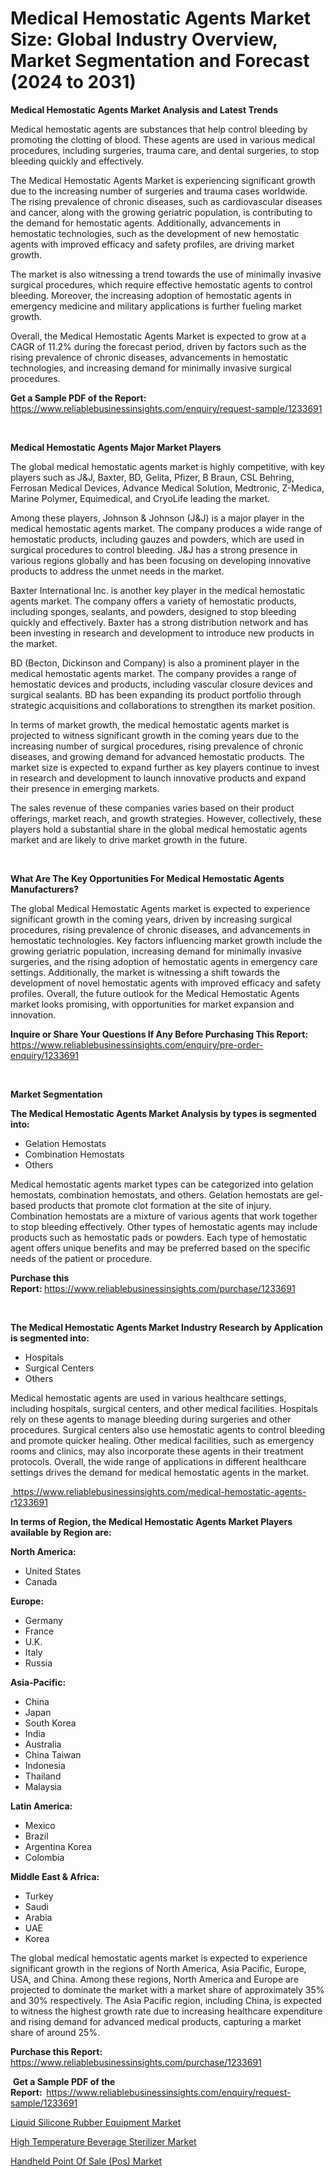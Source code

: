 <p><h1>Medical Hemostatic Agents Market Size: Global Industry Overview, Market Segmentation and Forecast (2024 to 2031)</h1></p><p><strong>Medical Hemostatic Agents Market Analysis and Latest Trends</strong></p>
<p><p>Medical hemostatic agents are substances that help control bleeding by promoting the clotting of blood. These agents are used in various medical procedures, including surgeries, trauma care, and dental surgeries, to stop bleeding quickly and effectively.</p><p>The Medical Hemostatic Agents Market is experiencing significant growth due to the increasing number of surgeries and trauma cases worldwide. The rising prevalence of chronic diseases, such as cardiovascular diseases and cancer, along with the growing geriatric population, is contributing to the demand for hemostatic agents. Additionally, advancements in hemostatic technologies, such as the development of new hemostatic agents with improved efficacy and safety profiles, are driving market growth.</p><p>The market is also witnessing a trend towards the use of minimally invasive surgical procedures, which require effective hemostatic agents to control bleeding. Moreover, the increasing adoption of hemostatic agents in emergency medicine and military applications is further fueling market growth.</p><p>Overall, the Medical Hemostatic Agents Market is expected to grow at a CAGR of 11.2% during the forecast period, driven by factors such as the rising prevalence of chronic diseases, advancements in hemostatic technologies, and increasing demand for minimally invasive surgical procedures.</p></p>
<p><strong>Get a Sample PDF of the Report:&nbsp;</strong> <a href="https://www.reliablebusinessinsights.com/enquiry/request-sample/1233691">https://www.reliablebusinessinsights.com/enquiry/request-sample/1233691</a></p>
<p>&nbsp;</p>
<p><strong>Medical Hemostatic Agents Major Market Players</strong></p>
<p><p>The global medical hemostatic agents market is highly competitive, with key players such as J&J, Baxter, BD, Gelita, Pfizer, B Braun, CSL Behring, Ferrosan Medical Devices, Advance Medical Solution, Medtronic, Z-Medica, Marine Polymer, Equimedical, and CryoLife leading the market. </p><p>Among these players, Johnson & Johnson (J&J) is a major player in the medical hemostatic agents market. The company produces a wide range of hemostatic products, including gauzes and powders, which are used in surgical procedures to control bleeding. J&J has a strong presence in various regions globally and has been focusing on developing innovative products to address the unmet needs in the market.</p><p>Baxter International Inc. is another key player in the medical hemostatic agents market. The company offers a variety of hemostatic products, including sponges, sealants, and powders, designed to stop bleeding quickly and effectively. Baxter has a strong distribution network and has been investing in research and development to introduce new products in the market.</p><p>BD (Becton, Dickinson and Company) is also a prominent player in the medical hemostatic agents market. The company provides a range of hemostatic devices and products, including vascular closure devices and surgical sealants. BD has been expanding its product portfolio through strategic acquisitions and collaborations to strengthen its market position.</p><p>In terms of market growth, the medical hemostatic agents market is projected to witness significant growth in the coming years due to the increasing number of surgical procedures, rising prevalence of chronic diseases, and growing demand for advanced hemostatic products. The market size is expected to expand further as key players continue to invest in research and development to launch innovative products and expand their presence in emerging markets.</p><p>The sales revenue of these companies varies based on their product offerings, market reach, and growth strategies. However, collectively, these players hold a substantial share in the global medical hemostatic agents market and are likely to drive market growth in the future.</p></p>
<p>&nbsp;</p>
<p><strong>What Are The Key Opportunities For Medical Hemostatic Agents Manufacturers?</strong></p>
<p><p>The global Medical Hemostatic Agents market is expected to experience significant growth in the coming years, driven by increasing surgical procedures, rising prevalence of chronic diseases, and advancements in hemostatic technologies. Key factors influencing market growth include the growing geriatric population, increasing demand for minimally invasive surgeries, and the rising adoption of hemostatic agents in emergency care settings. Additionally, the market is witnessing a shift towards the development of novel hemostatic agents with improved efficacy and safety profiles. Overall, the future outlook for the Medical Hemostatic Agents market looks promising, with opportunities for market expansion and innovation.</p></p>
<p><strong>Inquire or Share Your Questions If Any Before Purchasing This Report:</strong> <a href="https://www.reliablebusinessinsights.com/enquiry/pre-order-enquiry/1233691">https://www.reliablebusinessinsights.com/enquiry/pre-order-enquiry/1233691</a></p>
<p>&nbsp;</p>
<p><strong>Market Segmentation</strong></p>
<p><strong>The Medical Hemostatic Agents Market Analysis by types is segmented into:</strong></p>
<p><ul><li>Gelation Hemostats</li><li>Combination Hemostats</li><li>Others</li></ul></p>
<p><p>Medical hemostatic agents market types can be categorized into gelation hemostats, combination hemostats, and others. Gelation hemostats are gel-based products that promote clot formation at the site of injury. Combination hemostats are a mixture of various agents that work together to stop bleeding effectively. Other types of hemostatic agents may include products such as hemostatic pads or powders. Each type of hemostatic agent offers unique benefits and may be preferred based on the specific needs of the patient or procedure.</p></p>
<p><strong>Purchase this Report:&nbsp;</strong><a href="https://www.reliablebusinessinsights.com/purchase/1233691">https://www.reliablebusinessinsights.com/purchase/1233691</a></p>
<p>&nbsp;</p>
<p><strong>The Medical Hemostatic Agents Market Industry Research by Application is segmented into:</strong></p>
<p><ul><li>Hospitals</li><li>Surgical Centers</li><li>Others</li></ul></p>
<p><p>Medical hemostatic agents are used in various healthcare settings, including hospitals, surgical centers, and other medical facilities. Hospitals rely on these agents to manage bleeding during surgeries and other procedures. Surgical centers also use hemostatic agents to control bleeding and promote quicker healing. Other medical facilities, such as emergency rooms and clinics, may also incorporate these agents in their treatment protocols. Overall, the wide range of applications in different healthcare settings drives the demand for medical hemostatic agents in the market.</p></p>
<p><a href="https://www.reliablebusinessinsights.com/medical-hemostatic-agents-r1233691">&nbsp;https://www.reliablebusinessinsights.com/medical-hemostatic-agents-r1233691</a></p>
<p><strong>In terms of Region, the Medical Hemostatic Agents Market Players available by Region are:</strong></p>
<p>
    <p> <strong> North America: </strong>
        <ul>
            <li>United States</li>
            <li>Canada</li>
        </ul>
        </p> 
    <p> <strong> Europe: </strong>
        <ul>
            <li>Germany</li>
            <li>France</li>
            <li>U.K.</li>
            <li>Italy</li>
            <li>Russia</li>
        </ul>
        </p> 
    <p> <strong> Asia-Pacific: </strong>
        <ul>
            <li>China</li>
            <li>Japan</li>
            <li>South Korea</li>
            <li>India</li>
            <li>Australia</li>
            <li>China Taiwan</li>
            <li>Indonesia</li>
            <li>Thailand</li>
            <li>Malaysia</li>
        </ul>
        </p> 
    <p> <strong> Latin America: </strong>
        <ul>
            <li>Mexico</li>
            <li>Brazil</li>
            <li>Argentina Korea</li>
            <li>Colombia</li>
        </ul>
        </p> 
    <p> <strong> Middle East & Africa: </strong>
        <ul>
            <li>Turkey</li>
            <li>Saudi</li>
            <li>Arabia</li>
            <li>UAE</li>
            <li>Korea</li>
        </ul>
    </p>
    </p>
<p><p>The global medical hemostatic agents market is expected to experience significant growth in the regions of North America, Asia Pacific, Europe, USA, and China. Among these regions, North America and Europe are projected to dominate the market with a market share of approximately 35% and 30% respectively. The Asia Pacific region, including China, is expected to witness the highest growth rate due to increasing healthcare expenditure and rising demand for advanced medical products, capturing a market share of around 25%.</p></p>
<p><strong>Purchase this Report: </strong><a href="https://www.reliablebusinessinsights.com/purchase/1233691">https://www.reliablebusinessinsights.com/purchase/1233691</a></p>
<p>&nbsp;<strong>Get a Sample PDF of the Report:&nbsp;&nbsp;</strong><a href="https://www.reliablebusinessinsights.com/enquiry/request-sample/1233691">https://www.reliablebusinessinsights.com/enquiry/request-sample/1233691</a></p>
<p><strong></strong></p>
<p><p><a href="https://github.com/arionmp/Market-Research-Report-List-4/blob/main/liquid-silicone-rubber-equipment-market.md">Liquid Silicone Rubber Equipment Market</a></p><p><a href="https://github.com/SheilaBruen2023/Market-Research-Report-List-1/blob/main/high-temperature-beverage-sterilizer-market.md">High Temperature Beverage Sterilizer Market</a></p><p><a href="https://github.com/markusgodoy/Market-Research-Report-List-4/blob/main/handheld-point-of-sale-pos-market.md">Handheld Point Of Sale (Pos) Market</a></p></p>